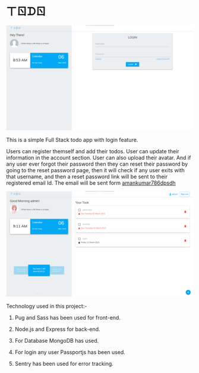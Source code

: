 # ㄒㄖᗪㄖ

[![ToDo](ToDo.png)](https://app---todo.herokuapp.com/login)

This is a simple Full Stack todo app with login feature.

Users can register themself and add their todos. User can update their information in the account section. User can also upload their avatar. And if any user ever forgot their password then they can reset their password by going to the reset password page, then it will check if any user exits with that username, and then a reset password link will be sent to their registered email Id. The email will be sent form [amankumar786dpsdh](mailto:amankumar786dpsdh@gmail.com?subject=HelpMe)

[![ToDo](ToDo2.png)](https://app---todo.herokuapp.com/login)

Technology used in this project:-

1. Pug and Sass has been used for front-end.

1. Node.js and Express for back-end.

1. For Database MongoDB has used.

1. For login any user Passportjs has been used.

1. Sentry has been used for error tracking.
